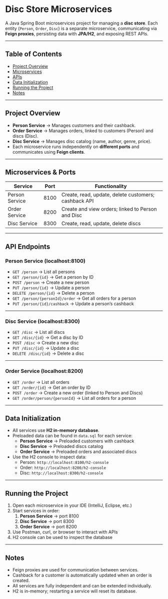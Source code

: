 # Disc Store Microservices

A Java Spring Boot microservices project for managing a **disc store**. Each entity (`Person`, `Order`, `Disc`) is a separate microservice, communicating via **Feign proxies**, persisting data with **JPA/H2**, and exposing REST APIs.

---

## **Table of Contents**

- [Project Overview](#project-overview)  
- [Microservices](#microservices)  
- [APIs](#apis)  
- [Data Initialization](#data-initialization)  
- [Running the Project](#running-the-project)  
- [Notes](#notes)  

---

## **Project Overview**

- **Person Service** → Manages customers and their cashback.  
- **Order Service** → Manages orders, linked to customers (Person) and discs (Disc).  
- **Disc Service** → Manages disc catalog (name, author, genre, price).  
- Each microservice runs independently on **different ports** and communicates using **Feign clients**.  

---

## **Microservices & Ports**

| Service         | Port  | Functionality                                           |
|-----------------|-------|--------------------------------------------------------|
| Person Service  | 8100  | Create, read, update, delete customers; cashback API  |
| Order Service   | 8200  | Create and view orders; linked to Person and Disc     |
| Disc Service    | 8300  | Create, read, update, delete discs                    |

---

## **API Endpoints**

### **Person Service (localhost:8100)**

- `GET /person` → List all persons  
- `GET /person/{id}` → Get a person by ID  
- `POST /person` → Create a new person  
- `PUT /person/{id}` → Update a person  
- `DELETE /person/{id}` → Delete a person  
- `GET /person/{personId}/order` → Get all orders for a person  
- `PUT /person/{id}/cashback` → Update a person’s cashback  

---

### **Disc Service (localhost:8300)**

- `GET /disc` → List all discs  
- `GET /disc/{id}` → Get a disc by ID  
- `POST /disc` → Create a new disc  
- `PUT /disc/{id}` → Update a disc  
- `DELETE /disc/{id}` → Delete a disc  

---

### **Order Service (localhost:8200)**

- `GET /order` → List all orders  
- `GET /order/{id}` → Get an order by ID  
- `POST /order` → Create a new order (linked to Person and Discs)  
- `GET /order/person/{personId}` → List all orders for a person  

---

## **Data Initialization**

- All services use **H2 in-memory database**.  
- Preloaded data can be found in `data.sql` for each service:  
  - **Person Service** → Preloaded customers with cashback  
  - **Disc Service** → Preloaded discs catalog  
  - **Order Service** → Preloaded orders and associated discs  
- Use the H2 console to inspect data:  
  - Person: `http://localhost:8100/h2-console`  
  - Order: `http://localhost:8200/h2-console`  
  - Disc: `http://localhost:8300/h2-console`  

---

## **Running the Project**

1. Open each microservice in your IDE (IntelliJ, Eclipse, etc.)  
2. Start services in order:  
   1. **Person Service** → port 8100  
   2. **Disc Service** → port 8300  
   3. **Order Service** → port 8200  
3. Use Postman, curl, or browser to interact with APIs  
4. H2 console can be used to inspect the database  

---

## **Notes**

- Feign proxies are used for communication between services.  
- Cashback for a customer is automatically updated when an order is created.  
- All services are fully independent and can be extended individually.  
- H2 is in-memory; restarting a service will reset its database.  

